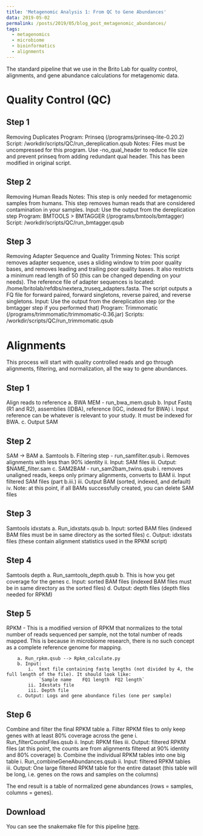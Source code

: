 ```yaml
---
title: 'Metagenomic Analysis 1: From QC to Gene Abundances'
data: 2019-05-02
permalink: /posts/2019/05/blog_post_metagenomic_abundances/
tags:
  - metagenomics
  - microbiome
  - bioinformatics
  - alignments
---
```


The standard pipeline that we use in the Brito Lab for quality control, alignments, and gene abundance calculations for metagenomic data.


Quality Control (QC)
====================

Step 1
------
Removing Duplicates
Program: Prinseq (/programs/prinseq-lite-0.20.2)
Script: /workdir/scripts/QC/run_dereplication.qsub
Notes: Files must be uncompressed for this program. Use -no_qual_header to reduce file size and prevent prinseq from adding redundant qual header. This has been modified in original script. 
 
Step 2
------
Removing Human Reads
Notes: This step is only needed for metagenomic samples from humans. This step removes human reads that are considered contamination in your samples.
Input: Use the output from the dereplication step
Program:  BMTOOLS > BMTAGGER (/programs/bmtools/bmtagger)
Script: /workdir/scripts/QC/run_bmtagger.qsub
 
Step 3
------
Removing Adapter Sequence and Quality Trimming
Notes: This script removes adapter sequence, uses a sliding window to trim poor quality bases, and removes leading and trailing poor quality bases. It also restricts a minimum read length of 50 (this can be changed depending on your needs). The reference file of adapter sequences is located: /home/britolab/refdbs/nextera_truseq_adapters.fasta. The script outputs a FQ file for forward paired, forward singletons, reverse paired, and reverse singletons. 
Input: Use the output from the dereplication step (or the bmtagger step if you performed that)
Program: Trimmomatic (/programs/trimmomatic/trimmomatic-0.36.jar)
Scripts: /workdir/scripts/QC/run_trimmomatic.qsub


Alignments
==========
This process will start with quality controlled reads and go through alignments, filtering, and normalization, all the way to gene abundances.

Step 1
------
Align reads to reference
		a. BWA MEM - run_bwa_mem.qsub
		b. Input Fastq (R1 and R2), assemblies (IDBA), reference (IGC, indexed for BWA)
      i. Input reference can be whatever is relevant to your study. It must be indexed for BWA.
		c. Output SAM

Step 2
------
SAM -> BAM
		a. Samtools
		b. Filtering step - run_samfilter.qsub
			i. Removes alignments with less than 90% identity
			ii. Input: SAM files
			iii. Output: $NAME_filter.sam
		c. SAM2BAM - run_sam2bam_twins.qsub
			i.  removes unaligned reads, keeps only primary alignments, converts to BAM
			ii. Input filtered SAM files (part b.iii.)
			iii. Output BAM (sorted, indexed, and default)
			iv. Note: at this point, if all BAMs successfully created, you can delete SAM files

Step 3
------
Samtools idxstats
		a. Run_idxstats.qsub
		b. Input: sorted BAM files (indexed BAM files must be in same directory as the sorted files)
		c. Output: idxstats files (these contain alignment statistics used in the RPKM script)

Step 4
------
Samtools depth
		a. Run_samtools_depth.qsub
		b. This is how you get coverage for the genes
		c. Input: sorted BAM files (indexed BAM files must be in same directory as the sorted files)
		d. Output: depth files (depth files needed for RPKM)

Step 5
------
RPKM - This is a modified version of RPKM that normalizes to the total number of reads sequenced per sample, not the total number of reads mapped. This is because in microbiome research, there is no such concept as a complete reference genome for mapping.

		a. Run_rpkm.qsub --> Rpkm_calculate.py
		b. Input:
			i.  text file containing fastq lengths (not divided by 4, the full length of the file). It should look like:
				`Sample name	FQ1 length	FQ2 length`
			ii. Idxstats file
			iii. Depth file
		c. Output: Logs and gene abundance files (one per sample)

Step 6
------
Combine and filter the final RPKM table
		a. Filter RPKM files to only keep genes with at least 80% coverage across the gene
			i. Run_filterCountsFiles.qsub
			ii. Input: RPKM files
			iii. Output: filtered RPKM files (at this point, the counts are from alignments filtered at 90% identity and 80% coverage)
		b. Combine the individual RPKM tables into one big table
			i. Run_combineGeneAbundances.qsub
			ii. Input: filtered RPKM tables
			iii. Output: One large filtered RPKM table for the entire dataset (this table will be long, i.e. genes on the rows and samples on the columns)
      
The end result is a table of normalized gene abundances (rows = samples, columns = genes).

Download
--------
You can see the snakemake file for this pipeline [here](http://fnew.github.io/files/alignment_scripts.zip).

